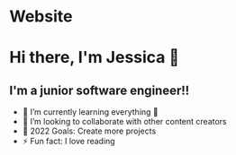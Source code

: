 # Website

# Hi there, I'm Jessica 👋 


## I'm a junior software engineer!!

- 🌱 I’m currently learning everything 🤣
- 👯 I’m looking to collaborate with other content creators
- 🥅 2022 Goals: Create more projects 
- ⚡ Fun fact: I love reading


<br />
<br />
